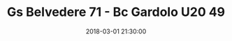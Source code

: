 ---
title: Gs Belvedere 71 - Bc Gardolo U20 49
date: 2018-03-01 21:30:00
squadra-a: Gs Belvedere
punteggio-a: 49
squadra-b: Bc Gardolo U20
punteggio-b: 71
partite/squadra: promozione-17-18
luogo: PALESTRA NAVARINI
categoria: promozione
---